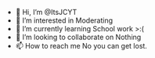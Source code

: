 - 👋 Hi, I’m @ItsJCYT
- 👀 I’m interested in Moderating
- 🌱 I’m currently learning School work >:(
- 💞️ I’m looking to collaborate on Nothing
- 📫 How to reach me No you can get lost.

<!---
ItsJCYT/ItsJCYT is a ✨ special ✨ repository because its `README.md` (this file) appears on your GitHub profile.
You can click the Preview link to take a look at your changes.
--->

